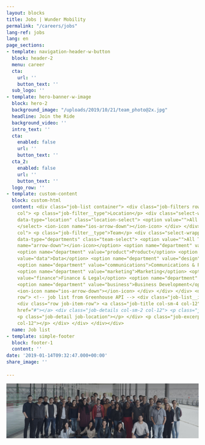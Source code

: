 ```yaml
---
layout: blocks
title: Jobs | Wunder Mobility
permalink: "/careers/jobs"
lang-ref: jobs
lang: en
page_sections:
- template: navigation-header-w-button
  block: header-2
  menu: career
  cta:
    url: ''
    button_text: ''
  sub_logo: ''
- template: hero-banner-w-image
  block: hero-2
  background_image: "/uploads/2019/10/21/team_photo@2x.jpg"
  headline: Join the Ride
  background_video: ''
  intro_text: ''
  cta:
    enabled: false
    url: ''
    button_text: ''
  cta_2:
    enabled: false
    url: ''
    button_text: ''
  logo_row: ''
- template: custom-content
  block: custom-html
  content: <div class="job-list container"> <div class="job-filters row"> <div class="job-filter
    col"> <p class="job-filter__type">Location</p> <div class="select-wrapper"> <select
    data-type="location" class="location-select"> <option value="">All Locations</option>
    </select> <ion-icon name="ios-arrow-down"></ion-icon> </div> </div> <div class="job-filter
    col"> <p class="job-filter__type">Team</p> <div class="select-wrapper"> <select
    data-type="departments" class="team-select"> <option value="">All Teams <ion-icon
    name="arrow-down"></ion-icon></option> <option name="department" value="engineering">Engineering</option>
    <option name="department" value="product">Product</option> <option name="department"
    value="data">Data</option> <option name="department" value="design">Design</option>
    <option name="department" value="communications">Communications & PR</option>
    <option name="department" value="marketing">Marketing</option> <option name="department"
    value="finance">Finance & Legal</option> <option name="department" value="people">People</option>
    <option name="department" value="business">Business Development</option> </select>
    <ion-icon name="ios-arrow-down"></ion-icon> </div> </div> </div> <div class="job-list__listing
    row"> <!-- job list from Greenhouse API --> <div class="job-list__item hidden">
    <div class="row job-item-row"> <a class="job-title col-sm-4 col-12" target="_blank"
    href="#"></a> <div class="job-details col-sm-2 col-12"> <p class="job-detail job-category"></p>
    <p class="job-detail job-location"></p> </div> <p class="job-excerpt col-sm-6
    col-12"></p> </div> </div> </div></div>
  name: Job list
- template: simple-footer
  block: footer-1
  content: ''
date: '2019-01-14T09:32:47.000+00:00'
share_image: ''

---
```

<img src="/uploads/2019/01/14/banner-jobs@2x.jpg">
